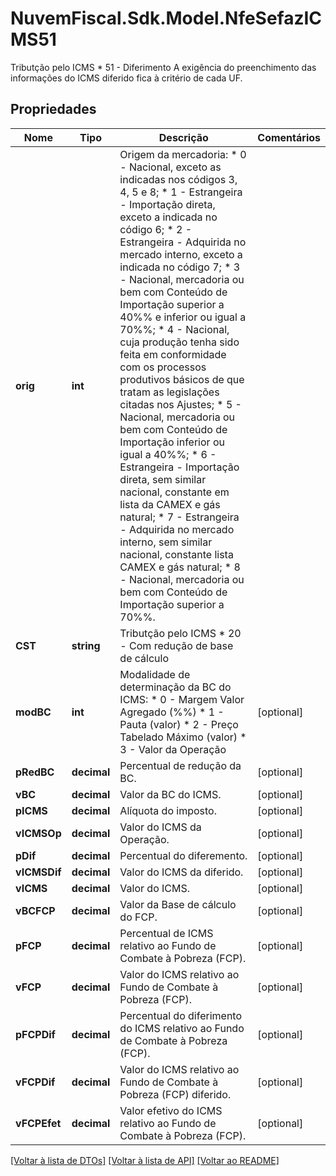 # NuvemFiscal.Sdk.Model.NfeSefazICMS51
Tributção pelo ICMS  * 51 - Diferimento  A exigência do preenchimento das informações do ICMS diferido fica à critério de cada UF.

## Propriedades

Nome | Tipo | Descrição | Comentários
------------ | ------------- | ------------- | -------------
**orig** | **int** | Origem da mercadoria:  * 0 - Nacional, exceto as indicadas nos códigos 3, 4, 5 e 8;  * 1 - Estrangeira - Importação direta, exceto a indicada no código 6;  * 2 - Estrangeira - Adquirida no mercado interno, exceto a indicada no código 7;  * 3 - Nacional, mercadoria ou bem com Conteúdo de Importação superior a 40%% e inferior ou igual a 70%%;  * 4 - Nacional, cuja produção tenha sido feita em conformidade com os processos produtivos básicos de que tratam as legislações citadas nos Ajustes;  * 5 - Nacional, mercadoria ou bem com Conteúdo de Importação inferior ou igual a 40%%;  * 6 - Estrangeira - Importação direta, sem similar nacional, constante em lista da CAMEX e gás natural;  * 7 - Estrangeira - Adquirida no mercado interno, sem similar nacional, constante lista CAMEX e gás natural;  * 8 - Nacional, mercadoria ou bem com Conteúdo de Importação superior a 70%%. | 
**CST** | **string** | Tributção pelo ICMS  * 20 - Com redução de base de cálculo | 
**modBC** | **int** | Modalidade de determinação da BC do ICMS:  * 0 - Margem Valor Agregado (%%)  * 1 - Pauta (valor)  * 2 - Preço Tabelado Máximo (valor)  * 3 - Valor da Operação | [optional] 
**pRedBC** | **decimal** | Percentual de redução da BC. | [optional] 
**vBC** | **decimal** | Valor da BC do ICMS. | [optional] 
**pICMS** | **decimal** | Alíquota do imposto. | [optional] 
**vICMSOp** | **decimal** | Valor do ICMS da Operação. | [optional] 
**pDif** | **decimal** | Percentual do diferemento. | [optional] 
**vICMSDif** | **decimal** | Valor do ICMS da diferido. | [optional] 
**vICMS** | **decimal** | Valor do ICMS. | [optional] 
**vBCFCP** | **decimal** | Valor da Base de cálculo do FCP. | [optional] 
**pFCP** | **decimal** | Percentual de ICMS relativo ao Fundo de Combate à Pobreza (FCP). | [optional] 
**vFCP** | **decimal** | Valor do ICMS relativo ao Fundo de Combate à Pobreza (FCP). | [optional] 
**pFCPDif** | **decimal** | Percentual do diferimento do ICMS relativo ao Fundo de Combate à Pobreza (FCP). | [optional] 
**vFCPDif** | **decimal** | Valor do ICMS relativo ao Fundo de Combate à Pobreza (FCP) diferido. | [optional] 
**vFCPEfet** | **decimal** | Valor efetivo do ICMS relativo ao Fundo de Combate à Pobreza (FCP). | [optional] 

[[Voltar à lista de DTOs]](../README.md#documentation-for-models) [[Voltar à lista de API]](../README.md#documentation-for-api-endpoints) [[Voltar ao README]](../README.md)

